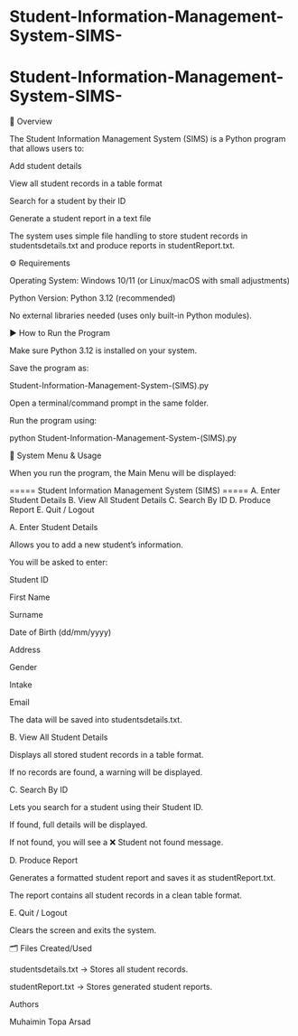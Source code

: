 ﻿# Student-Information-Management-System-SIMS-

# Student-Information-Management-System-SIMS-

📌 Overview

The Student Information Management System (SIMS) is a Python program that allows users to:

Add student details

View all student records in a table format

Search for a student by their ID

Generate a student report in a text file

The system uses simple file handling to store student records in studentsdetails.txt and produce reports in studentReport.txt.


⚙️ Requirements

Operating System: Windows 10/11 (or Linux/macOS with small adjustments)

Python Version: Python 3.12 (recommended)

No external libraries needed (uses only built-in Python modules).


▶️ How to Run the Program

Make sure Python 3.12 is installed on your system.

Save the program as:

Student-Information-Management-System-(SIMS).py


Open a terminal/command prompt in the same folder.

Run the program using:

python Student-Information-Management-System-(SIMS).py


📖 System Menu & Usage

When you run the program, the Main Menu will be displayed:

===== Student Information Management System (SIMS) =====
A. Enter Student Details
B. View All Student Details
C. Search By ID
D. Produce Report
E. Quit / Logout

A. Enter Student Details

Allows you to add a new student’s information.

You will be asked to enter:

Student ID

First Name

Surname

Date of Birth (dd/mm/yyyy)

Address

Gender

Intake

Email

The data will be saved into studentsdetails.txt.

B. View All Student Details

Displays all stored student records in a table format.

If no records are found, a warning will be displayed.

C. Search By ID

Lets you search for a student using their Student ID.

If found, full details will be displayed.

If not found, you will see a ❌ Student not found message.

D. Produce Report

Generates a formatted student report and saves it as studentReport.txt.

The report contains all student records in a clean table format.

E. Quit / Logout

Clears the screen and exits the system.


🗂 Files Created/Used

studentsdetails.txt → Stores all student records.

studentReport.txt → Stores generated student reports.


Authors

Muhaimin
Topa
Arsad
